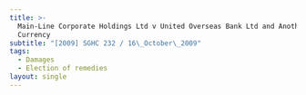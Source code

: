```yaml
---
title: >-
  Main-Line Corporate Holdings Ltd v United Overseas Bank Ltd and Another (First
  Currency
subtitle: "[2009] SGHC 232 / 16\_October\_2009"
tags:
  - Damages
  - Election of remedies
layout: single
---
```


